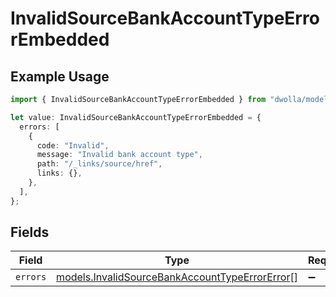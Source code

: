 # InvalidSourceBankAccountTypeErrorEmbedded

## Example Usage

```typescript
import { InvalidSourceBankAccountTypeErrorEmbedded } from "dwolla/models";

let value: InvalidSourceBankAccountTypeErrorEmbedded = {
  errors: [
    {
      code: "Invalid",
      message: "Invalid bank account type",
      path: "/_links/source/href",
      links: {},
    },
  ],
};
```

## Fields

| Field                                                                                                  | Type                                                                                                   | Required                                                                                               | Description                                                                                            |
| ------------------------------------------------------------------------------------------------------ | ------------------------------------------------------------------------------------------------------ | ------------------------------------------------------------------------------------------------------ | ------------------------------------------------------------------------------------------------------ |
| `errors`                                                                                               | [models.InvalidSourceBankAccountTypeErrorError](../models/invalidsourcebankaccounttypeerrorerror.md)[] | :heavy_minus_sign:                                                                                     | N/A                                                                                                    |